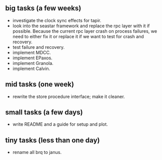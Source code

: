 

## big tasks (a few weeks)

* investigate the clock sync effects for tapir. 
* look into the seastar framework and replace the rpc layer with it if possible. Because the current rpc layer crash on process failures, we need to either fix it or replace it if we want to test for crash and recovery.
* test failure and recovery.
* implement MDCC.
* implement EPaxos.
* implement Granola.
* implement Calvin.

## mid tasks (one week)

* rewrite the store procedure interface; make it cleaner.

## small tasks (a few days)

* write README and a guide for setup and plot.


## tiny tasks (less than one day)

* rename all brq to janus.
